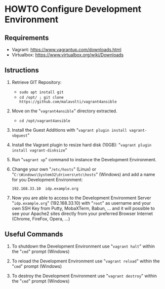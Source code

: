 # HOWTO Configure Development Environment

## Requirements
* Vagrant: https://www.vagrantup.com/downloads.html
* Virtualbox: https://www.virtualbox.org/wiki/Downloads

## Istructions
1. Retrieve GIT Repository:
   * ```sudo apt install git```
   * ```cd /opt/ ; git clone https://github.com/malavolti/vagrant4ansible``` 
2. Move on the "```vagrant4ansible```" directory extracted.
   * ```cd /opt/vagrant4ansible```
3. Install the Guest Additions with "```vagrant plugin install vagrant-vbguest```"
4. Install the Vagrant plugin to resize hard disk (10GB): "```vagrant plugin install vagrant-disksize```"
5. Run "```vagrant up```" command to instance the Development Environment.
6. Change your own "```/etc/hosts```" (Linux) or "```C:\Windows\System32\drivers\etc\hosts```" (Windows) and add a name for you Development Environment:

    ```192.168.33.10  idp.example.org```
   
7. Now you are able to access to the Development Environment Server "```idp.example.org```" (192.168.33.10) with "```root```" as username and your own SSH Key from Putty, MobaXTerm, Babun, ... 
   and it will possible to see your Apache2 sites directly from your preferred Browser Internet (Chrome, FireFox, Opera, ...)

## Useful Commands
1. To shutdown the Development Environment use "```vagrant halt```" within the "```cmd```" prompt (Windows)

2. To reload the Development Environment use "```vagrant reload```" within the "```cmd```" prompt (Windows)

3. To destroy the Development Environment use "```vagrant destroy```" within the "```cmd```" prompt (Windows)
